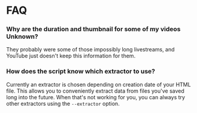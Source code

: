 # FAQ

### Why are the duration and thumbnail for some of my videos Unknown?
They probably were some of those impossibly long livestreams, and YouTube just doesn't keep this information for them.

### How does the script know which extractor to use?
Currently an extractor is chosen depending on creation date of your HTML file. This allows you to conveniently extract data from files you've saved long into the future. When that's not working for you, you can always try other extractors using the `--extractor` option.

